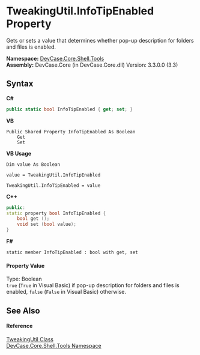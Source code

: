 # TweakingUtil.InfoTipEnabled Property 
 

Gets or sets a value that determines whether pop-up description for folders and files is enabled.

**Namespace:**&nbsp;<a href="N_DevCase_Core_Shell_Tools">DevCase.Core.Shell.Tools</a><br />**Assembly:**&nbsp;DevCase.Core (in DevCase.Core.dll) Version: 3.3.0.0 (3.3)

## Syntax

**C#**<br />
``` C#
public static bool InfoTipEnabled { get; set; }
```

**VB**<br />
``` VB
Public Shared Property InfoTipEnabled As Boolean
	Get
	Set
```

**VB Usage**<br />
``` VB Usage
Dim value As Boolean

value = TweakingUtil.InfoTipEnabled

TweakingUtil.InfoTipEnabled = value
```

**C++**<br />
``` C++
public:
static property bool InfoTipEnabled {
	bool get ();
	void set (bool value);
}
```

**F#**<br />
``` F#
static member InfoTipEnabled : bool with get, set

```


#### Property Value
Type: Boolean<br />`true` (`True` in Visual Basic) if pop-up description for folders and files is enabled, `false` (`False` in Visual Basic) otherwise.

## See Also


#### Reference
<a href="T_DevCase_Core_Shell_Tools_TweakingUtil">TweakingUtil Class</a><br /><a href="N_DevCase_Core_Shell_Tools">DevCase.Core.Shell.Tools Namespace</a><br />